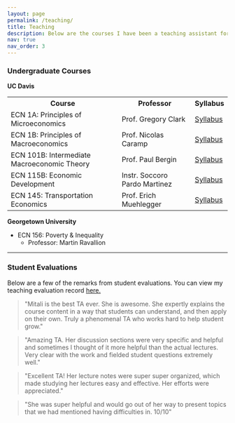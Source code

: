 ```yaml
---
layout: page
permalink: /teaching/
title: Teaching
description: Below are the courses I have been a teaching assistant for.
nav: true
nav_order: 3
---
```


### Undergraduate Courses

<b>UC Davis</b>

<table class="bootstrap-table bootstrap4">
  <tr>
    <th>Course</th>
    <th>Professor</th>
    <th>Syllabus</th>
  </tr>
  <tr>
    <td>ECN 1A: Principles of Microeconomics</td>
    <td>Prof. Gregory Clark</td>
    <td><a href="https://drive.google.com/file/d/1_7rk74Bfkt1oVVByqaUrt0FKhDRhVtVP/view?usp=share_link">Syllabus</a></td>
  </tr>
  <tr>
    <td>ECN 1B: Principles of Macroeconomics</td>
    <td>Prof. Nicolas Caramp</td>
    <td><a href="https://drive.google.com/file/d/1leJl92tOzPggIzqaHn2yc_HHtYp2UBoz/view?usp=share_link">Syllabus</a></td>
  </tr>
  <tr>
    <td>ECN 101B: Intermediate Macroeconomic Theory</td>
    <td>Prof. Paul Bergin</td>
    <td><a href="https://drive.google.com/file/d/16pM9WzXUKn1WoHY6EypzfYIS8lYaVQkU/view?usp=share_link">Syllabus</a></td>
  </tr>
  <tr>
    <td>ECN 115B: Economic Development</td>
    <td>Instr. Soccoro Pardo Martinez</td>
    <td><a href="https://drive.google.com/file/d/1E4R-6yvnabWcZqz1tpNCU00G8UJ71WDr/view?usp=share_link">Syllabus</a></td>
  </tr>
  <tr>
    <td>ECN 145: Transportation Economics</td>
    <td>Prof. Erich Muehlegger</td>
    <td><a href="https://drive.google.com/file/d/1-uK7_2gKJask2PId0fQwoctonq2HpvHQ/view?usp=share_link">Syllabus</a></td>
  </tr>
</table>

<b>Georgetown University</b>

<ul>
<li>ECN 156: Poverty & Inequality
    <ul>
    <li> Professor: Martin Ravallion </li>
    </ul>
    </li>
</ul>


---

### Student Evaluations
Below are a few of the remarks from student evaluations. You can view my teaching evaluation record <a href="https://drive.google.com/file/d/1twsv9WJ1OgtepPSdMWtQ8LHk7ApDL7Cx/view?usp=sharing">here.</a>


> "Mitali is the best TA ever. She is awesome. She expertly explains the course content in a way that students can understand, and then apply on their own. Truly a phenomenal TA who works
hard to help student grow."

> "Amazing TA. Her discussion sections were very specific and helpful and sometimes I thought of it more helpful than the actual lectures. Very clear with the work and fielded student questions
extremely well."

> "Excellent TA! Her lecture notes were super super organized, which made studying her lectures easy and effective. Her efforts were appreciated."

> "She was super helpful and would go out of her way to present topics that we had mentioned having difficulties in. 10/10"